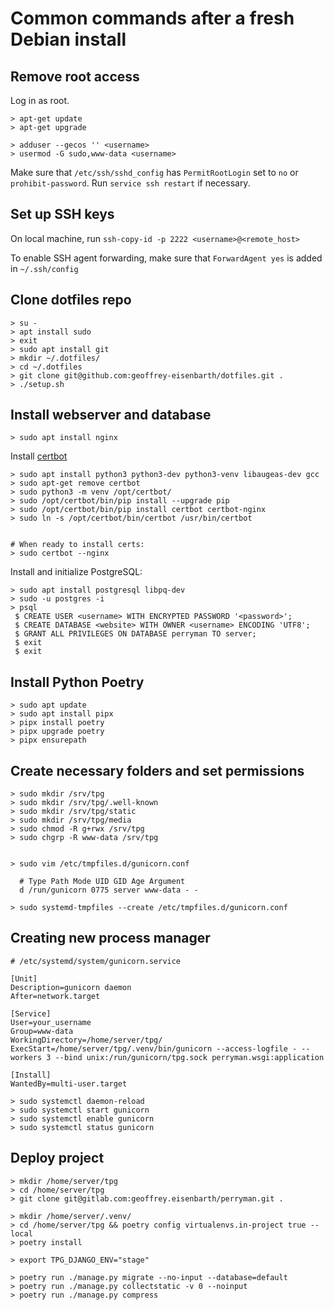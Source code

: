 # Common commands after a fresh Debian install


## Remove root access

Log in as root.

```
> apt-get update
> apt-get upgrade
```

```
> adduser --gecos '' <username>
> usermod -G sudo,www-data <username>
```

Make sure that `/etc/ssh/sshd_config` has `PermitRootLogin` set to `no` or `prohibit-password`.
Run `service ssh restart` if necessary.


## Set up SSH keys

On local machine, run `ssh-copy-id -p 2222 <username>@<remote_host>` 

To enable SSH agent forwarding, make sure that `ForwardAgent yes` is added in `~/.ssh/config`


## Clone dotfiles repo

```
> su -
> apt install sudo
> exit
> sudo apt install git
> mkdir ~/.dotfiles/ 
> cd ~/.dotfiles
> git clone git@github.com:geoffrey-eisenbarth/dotfiles.git .
> ./setup.sh 
```

## Install webserver and database

```
> sudo apt install nginx

```

Install [certbot](https://certbot.eff.org/instructions?ws=nginx&os=pip)

```
> sudo apt install python3 python3-dev python3-venv libaugeas-dev gcc
> sudo apt-get remove certbot
> sudo python3 -m venv /opt/certbot/
> sudo /opt/certbot/bin/pip install --upgrade pip
> sudo /opt/certbot/bin/pip install certbot certbot-nginx
> sudo ln -s /opt/certbot/bin/certbot /usr/bin/certbot


# When ready to install certs:
> sudo certbot --nginx
```

Install and initialize PostgreSQL:

```
> sudo apt install postgresql libpq-dev
> sudo -u postgres -i
> psql
 $ CREATE USER <username> WITH ENCRYPTED PASSWORD '<password>';
 $ CREATE DATABASE <website> WITH OWNER <username> ENCODING 'UTF8';
 $ GRANT ALL PRIVILEGES ON DATABASE perryman TO server;
 $ exit
 $ exit
```

## Install Python Poetry

```
> sudo apt update
> sudo apt install pipx
> pipx install poetry
> pipx upgrade poetry
> pipx ensurepath
```

## Create necessary folders and set permissions

```
> sudo mkdir /srv/tpg
> sudo mkdir /srv/tpg/.well-known
> sudo mkdir /srv/tpg/static
> sudo mkdir /srv/tpg/media
> sudo chmod -R g+rwx /srv/tpg
> sudo chgrp -R www-data /srv/tpg


> sudo vim /etc/tmpfiles.d/gunicorn.conf

  # Type Path Mode UID GID Age Argument
  d /run/gunicorn 0775 server www-data - -

> sudo systemd-tmpfiles --create /etc/tmpfiles.d/gunicorn.conf

```

## Creating new process manager

```
# /etc/systemd/system/gunicorn.service

[Unit]
Description=gunicorn daemon
After=network.target

[Service]
User=your_username
Group=www-data
WorkingDirectory=/home/server/tpg/
ExecStart=/home/server/tpg/.venv/bin/gunicorn --access-logfile - --workers 3 --bind unix:/run/gunicorn/tpg.sock perryman.wsgi:application

[Install]
WantedBy=multi-user.target

```

```
> sudo systemctl daemon-reload
> sudo systemctl start gunicorn
> sudo systemctl enable gunicorn
> sudo systemctl status gunicorn
```

## Deploy project

```
> mkdir /home/server/tpg
> cd /home/server/tpg
> git clone git@gitlab.com:geoffrey.eisenbarth/perryman.git .

> mkdir /home/server/.venv/
> cd /home/server/tpg && poetry config virtualenvs.in-project true --local
> poetry install

> export TPG_DJANGO_ENV="stage"

> poetry run ./manage.py migrate --no-input --database=default
> poetry run ./manage.py collectstatic -v 0 --noinput
> poetry run ./manage.py compress
```
